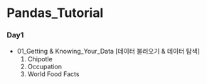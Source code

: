 # Pandas_Tutorial

### Day1
- 01_Getting & Knowing_Your_Data [데이터 불러오기 & 데이터 탐색]
  1. Chipotle
  2. Occupation
  3. World Food Facts
